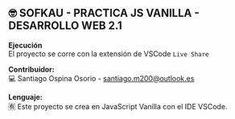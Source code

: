 ## :nerd_face: SOFKAU - PRACTICA JS VANILLA - DESARROLLO WEB 2.1


**Ejecución**    
El proyecto se corre con la extensión de VSCode `Live Share`  

**Contribuidor:**  
:computer: Santiago Ospina Osorio - santiago.m200@outlook.es

**Lenguaje:**  
:u6709: Este proyecto se crea en JavaScript Vanilla con el IDE VSCode.

